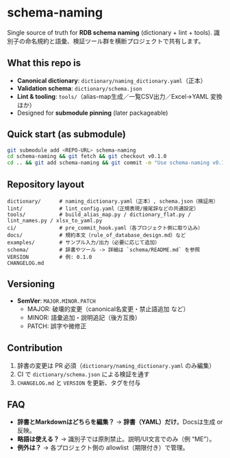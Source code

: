 # schema-naming
Single source of truth for **RDB schema naming** (dictionary + lint + tools).
識別子の命名規約と語彙、検証ツール群を横断プロジェクトで共有します。

## What this repo is
- **Canonical dictionary**: `dictionary/naming_dictionary.yaml`（正本）
- **Validation schema**: `dictionary/schema.json`
- **Lint & tooling**: `tools/`（alias-map生成／一覧CSV出力／Excel→YAML 変換 ほか）
- Designed for **submodule pinning** (later packageable)

## Quick start (as submodule)
```bash
git submodule add <REPO-URL> schema-naming
cd schema-naming && git fetch && git checkout v0.1.0
cd .. && git add schema-naming && git commit -m "Use schema-naming v0.1.0"
```

## Repository layout
```
dictionary/      # naming_dictionary.yaml（正本）, schema.json（検証用）
lint/            # lint_config.yaml（正規表現/接尾辞などの共通設定）
tools/           # build_alias_map.py / dictionary_flat.py / lint_names.py / xlsx_to_yaml.py
ci/              # pre_commit_hook.yaml（各プロジェクト側に取り込み）
docs/            # 規約本文（rule_of_database_design.md）など
examples/        # サンプル入力/出力（必要に応じて追加）
schema/          # 辞書やツール -> 詳細は `schema/README.md` を参照
VERSION          # 例: 0.1.0
CHANGELOG.md
```

## Versioning
- **SemVer**: `MAJOR.MINOR.PATCH`
  - MAJOR: 破壊的変更（canonical名変更・禁止語追加 など）
  - MINOR: 語彙追加・説明追記（後方互換）
  - PATCH: 誤字や微修正

## Contribution
1) 辞書の変更は PR 必須（`dictionary/naming_dictionary.yaml` のみ編集）
2) CI で `dictionary/schema.json` による検証を通す
3) `CHANGELOG.md` と `VERSION` を更新、タグを付与

## FAQ
- **辞書とMarkdownはどちらを編集？** → **辞書（YAML）だけ**。Docsは生成 or 反映。
- **略語は使える？** → 識別子では原則禁止。説明/UI文言でのみ（例 “ME”）。
- **例外は？** → 各プロジェクト側の allowlist（期限付き）で管理。
